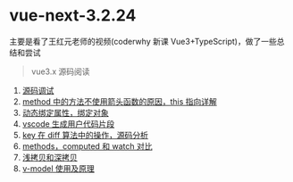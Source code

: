 # vue-next-3.2.24

主要是看了王红元老师的视频(coderwhy 新课 Vue3+TypeScript)，做了一些总结和尝试

> vue3.x 源码阅读

1. [源码调试](https://github.com/zptime/vue-next-3.2.24/blob/master/readme/debugger.md)
2. [method 中的方法不使用箭头函数的原因，this 指向详解](https://github.com/zptime/vue-next-3.2.24/blob/master/readme/methods.md)
3. [动态绑定属性，绑定对象](https://github.com/zptime/vue-next-3.2.24/blob/master/readme/binding.md)
4. [vscode 生成用户代码片段](https://github.com/zptime/vue-next-3.2.24/blob/master/readme/snippet.md)
5. [key 在 diff 算法中的操作，源码分析](https://github.com/zptime/vue-next-3.2.24/blob/master/readme/diff.md)
6. [methods，computed 和 watch 对比](https://github.com/zptime/vue-next-3.2.24/blob/master/readme/computed.md)
7. [浅拷贝和深拷贝](https://github.com/zptime/vue-next-3.2.24/blob/master/readme/clone.md)
8. [v-model 使用及原理](https://github.com/zptime/vue-next-3.2.24/blob/master/readme/model.md)
